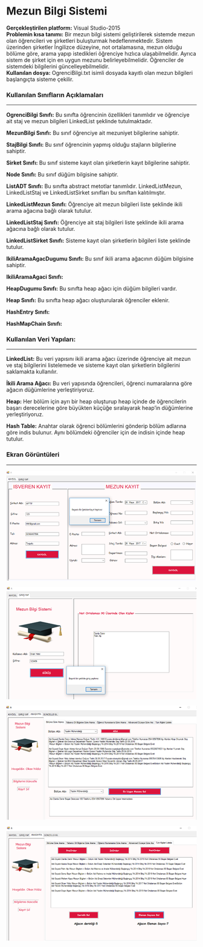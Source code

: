 # Mezun Bilgi Sistemi 

**Gerçekleştirilen platform:** Visual Studio-2015 <br>
 **Problemin kısa tanımı:** Bir mezun bilgi sistemi geliştirilerek sistemde mezun olan öğrencileri ve şirketleri buluşturmak hedeflenmektedir. Sistem üzerinden şirketler İngilizce düzeyine, not ortalamasına, mezun olduğu bölüme göre, arama yapıp istedikleri öğrenciye hızlıca ulaşabilmelidir. 
Ayrıca sistem de şirket için en uygun mezunu belirleyebilmelidir. Öğrenciler de sistemdeki bilgilerini güncelleyebilmelidir.<br>
**Kullanılan dosya:** OgrenciBilgi.txt isimli dosyada kayıtlı olan mezun bilgileri başlangıçta sisteme çekilir.

### Kullanılan Sınıfların Açıklamaları <hr>
**OgrenciBilgi Sınıfı:** Bu sınıfta öğrencinin özellikleri tanımlıdır ve öğrenciye ait staj ve mezun bilgileri LinkedList şeklinde tutulmaktadır. 

**MezunBilgi Sınıfı:** Bu sınıf öğrenciye ait mezuniyet bilgilerine sahiptir.

**StajBilgi Sınıfı:** Bu sınıf öğrencinin yapmış olduğu  stajların bilgilerine sahiptir.

**Sirket Sınıfı:** Bu sınıf sisteme kayıt olan şirketlerin kayıt bilgilerine sahiptir.

**Node Sınıfı:**  Bu sınıf düğüm bilgisine sahiptir.

**ListADT Sınıfı:** Bu sınıfta abstract metotlar tanımlıdır. LinkedListMezun, LinkedListStaj ve  LinkedListSirket sınıfları bu sınıftan kalıtılmıştır.
       
**LinkedListMezun Sınıfı:** Öğrenciye ait mezun bilgileri liste şeklinde ikili arama ağacına bağlı olarak tutulur.
 
**LinkedListStaj Sınıfı:** Öğrenciye ait staj bilgileri liste şeklinde ikili arama ağacına bağlı olarak tutulur.

    
**LinkedListSirket Sınıfı:** Sisteme kayıt olan şirketlerin bilgileri liste şeklinde tutulur.


**IkiliAramaAgacDugumu Sınıfı:** Bu sınıf ikili arama ağacının düğüm bilgisine sahiptir.

**IkiliAramaAgaci Sınıfı:**



**HeapDugumu Sınıfı:** Bu sınıfta heap ağacı için düğüm bilgileri vardır.

**Heap Sınıfı:** Bu sınıfta heap ağacı oluşturularak öğrenciler eklenir.



**HashEntry Sınıfı:**

**HashMapChain Sınıfı:**

###	Kullanılan Veri Yapıları: <hr>

**LinkedList:** Bu veri yapısını ikili arama ağacı üzerinde öğrenciye ait mezun ve staj bilgilerini listelemede ve sisteme kayıt olan şirketlerin bilgilerini saklamakta kullanılır.

**İkili Arama Ağacı:** Bu veri yapısında öğrencileri, öğrenci numaralarına göre ağacın düğümlerine yerleştiriyoruz.

**Heap:**  Her bölüm için ayrı bir heap oluşturup heap içinde de öğrencilerin başarı derecelerine göre büyükten küçüğe  sıralayarak heap’in düğümlerine yerleştiriyoruz.

**Hash Table:** Anahtar olarak öğrenci bölümlerini gönderip bölüm adlarına göre indis bulunur. Aynı bölümdeki öğrenciler için de indisin içinde heap tutulur.

### Ekran Görüntüleri <hr>

![ekran görüntüsü 1](https://github.com/DamlaDemir/MezunBilgiSistemi/blob/master/MezunBilgiSistemiOdev/Images/1.png)

![ekran görüntüsü 2](https://github.com/DamlaDemir/MezunBilgiSistemi/blob/master/MezunBilgiSistemiOdev/Images/2.png)

![ekran görüntüsü 3](https://github.com/DamlaDemir/MezunBilgiSistemi/blob/master/MezunBilgiSistemiOdev/Images/3.png)

![ekran görüntüsü 4](https://github.com/DamlaDemir/MezunBilgiSistemi/blob/master/MezunBilgiSistemiOdev/Images/4.png)

